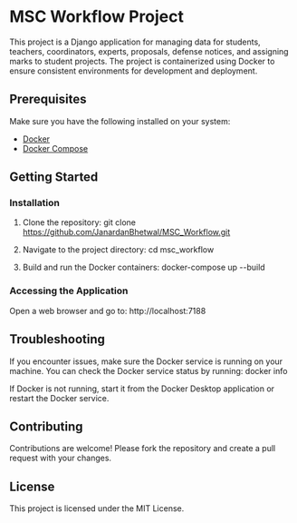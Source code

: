 
# MSC Workflow Project

This project is a Django application for managing data for students, teachers, coordinators, experts, proposals, defense notices, and assigning marks to student projects. The project is containerized using Docker to ensure consistent environments for development and deployment.

## Prerequisites

Make sure you have the following installed on your system:
- [Docker](https://docs.docker.com/get-docker/)
- [Docker Compose](https://docs.docker.com/compose/install/)

## Getting Started

### Installation

1. Clone the repository:
   git clone https://github.com/JanardanBhetwal/MSC_Workflow.git

2. Navigate to the project directory:
   cd msc_workflow

3. Build and run the Docker containers:
   docker-compose up --build

### Accessing the Application

Open a web browser and go to:
http://localhost:7188


## Troubleshooting

If you encounter issues, make sure the Docker service is running on your machine. You can check the Docker service status by running:
docker info

If Docker is not running, start it from the Docker Desktop application or restart the Docker service.

## Contributing

Contributions are welcome! Please fork the repository and create a pull request with your changes.

## License

This project is licensed under the MIT License.
